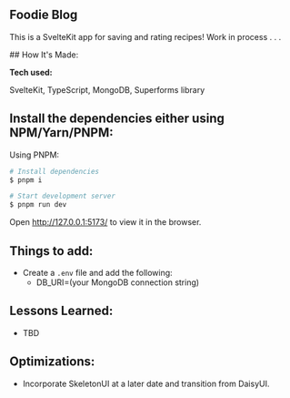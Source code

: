 ## Foodie Blog

<p>This is a SvelteKit app for saving and rating recipes! Work in process . . .</p>
## How It's Made:

**Tech used:**

SvelteKit, TypeScript, MongoDB, Superforms library

## Install the dependencies either using NPM/Yarn/PNPM:

Using PNPM:

```bash
# Install dependencies
$ pnpm i

# Start development server
$ pnpm run dev
```

Open http://127.0.0.1:5173/ to view it in the browser.

## Things to add:

- Create a `.env` file and add the following:
  - DB_URI=(your MongoDB connection string)

## Lessons Learned:

- TBD

## Optimizations:

- Incorporate SkeletonUI at a later date and transition from DaisyUI.
